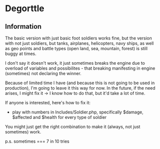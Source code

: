 # Degorttle

## Information


The basic version with just basic foot soldiers works fine, but the version with not just soldiers, but tanks, airplanes, helicopters, navy ships, as well as geo points and battle types (open land, sea, mountain, forest) is still buggy at times.

I don't say it doesn't work, it just sometimes breaks the engine due to overload of variables and possibilites - that breaking manifesting in engine (sometimes) not declaring the winner.

Because of limited time I have (and because this is not going to be used in production), I'm going to leave it this way for now. In the future, if the need arises, I might fix it -> I know how to do that, but it'd take a lot of time.

If anyone is interested, here's how to fix it:
* play with numbers in Includes/Soldier.php, specifically $damage, $affected and $health for every type of soldier

You might just get the right combination to make it (always, not just sometimes) work.

p.s. sometimes === 7 in 10 tries
